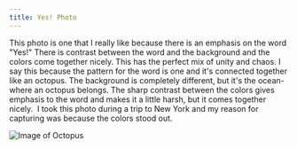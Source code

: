 ```yaml
---
title: Yes! Photo
---
```


This photo is one that I really like because there is an emphasis on the word "Yes!" There is contrast between the word and the background and the colors come together nicely. This has the perfect mix of unity and chaos. I say this because the pattern for the word is one and it's connected together like an octopus. The background is completely different, but it's the ocean- where an octopus belongs. The sharp contrast between the colors gives emphasis to the word and makes it a little harsh, but it comes together nicely. 
I took this photo during a trip to New York and my reason for capturing was because the colors stood out. 

![Image of Octopus](https://cipianoj.github.com/img/octopus.jpg)
